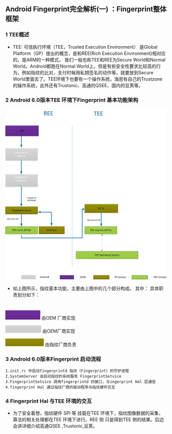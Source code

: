 ## Android Fingerprint完全解析(一) ：Fingerprint整体框架
### 1 TEE概述
* TEE: 可信执行环境（TEE，Trusted Execution Environment） 是Global Platform（GP）提出的概念，是和REE(Rich Execution Environment)相对应的，是ARM的一种模式。 我们一般也称TEE和REE为Secure World和Normal World。Android都跑在Normal World上，但是有些安全性要求比较高的行为，例如指纹的比对，支付时候用私钥签名的动作等，就要放到Secure World里面去了。TEE环境下也要有一个操作系统，海思有自己的Trustzone的操作系统，此外还有Trustonic、高通的QSEE、国内的豆荚等。
### 2 Android 6.0版本TEE 环境下Fingerprint 基本功能架构
![image](pictures/REE_TEE.jpg)

* 如上图所示，指纹基本功能，主要由上图中的几个部分构成。 
其中：
具体职责划分如下：
#
![](pictures/color1.png) 由OEM 厂商实现 

![](pictures/color2.png) 由OEM厂商实现

![](pictures/color3.png) 由指纹厂商负责

### 3 Android 6.0版本Fingerprint 启动流程
	1.init.rc 中启动fingerprintd 指纹（Fingerprint）的守护进程
	2.SystemServer 会启动指纹的系统服务 FingerprintSetvice
	3.FingerprintSetvice 调用fingerprintd 的接口，与ingerprint Hal 层通信
	4.fingerprint Hal 通过指纹厂商的驱动程序与指纹硬件交互

### 4 Fingerprint Hal 与TEE 环境的交互
* 为了安全着想，指纹硬件 SPI 等 挂载在TEE 环境下，指纹图像数据的采集，算法的相关处理都在TEE 环境下进行。REE 侧 只是得到TEE 侧的结果。后边会讲详细介绍高通QSEE ,Trustonic,豆荚。